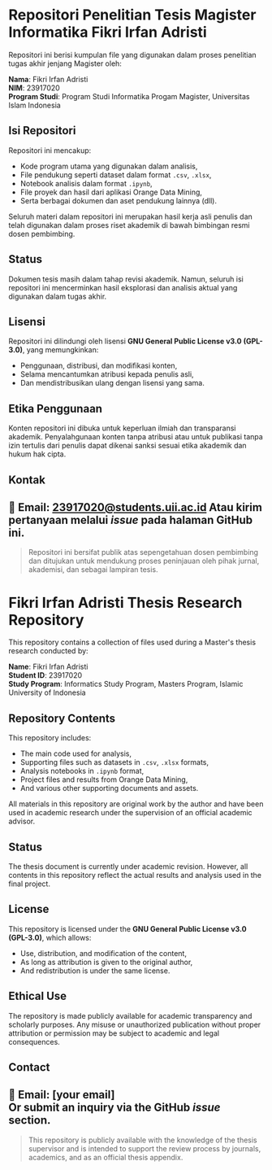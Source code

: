 # Repositori Penelitian Tesis Magister Informatika Fikri Irfan Adristi

Repositori ini berisi kumpulan file yang digunakan dalam proses penelitian tugas akhir jenjang Magister oleh:

**Nama**: Fikri Irfan Adristi  
**NIM**: 23917020  
**Program Studi**: Program Studi Informatika Progam Magister, Universitas Islam Indonesia

## Isi Repositori
Repositori ini mencakup:
- Kode program utama yang digunakan dalam analisis,
- File pendukung seperti dataset dalam format `.csv`, `.xlsx`,
- Notebook analisis dalam format `.ipynb`,
- File proyek dan hasil dari aplikasi Orange Data Mining,
- Serta berbagai dokumen dan aset pendukung lainnya (dll).

Seluruh materi dalam repositori ini merupakan hasil kerja asli penulis dan telah digunakan dalam proses riset akademik di bawah bimbingan resmi dosen pembimbing.

## Status
Dokumen tesis masih dalam tahap revisi akademik. Namun, seluruh isi repositori ini mencerminkan hasil eksplorasi dan analisis aktual yang digunakan dalam tugas akhir.

## Lisensi
Repositori ini dilindungi oleh lisensi **GNU General Public License v3.0 (GPL-3.0)**, yang memungkinkan:
- Penggunaan, distribusi, dan modifikasi konten,
- Selama mencantumkan atribusi kepada penulis asli,
- Dan mendistribusikan ulang dengan lisensi yang sama.

## Etika Penggunaan
Konten repositori ini dibuka untuk keperluan ilmiah dan transparansi akademik. Penyalahgunaan konten tanpa atribusi atau untuk publikasi tanpa izin tertulis dari penulis dapat dikenai sanksi sesuai etika akademik dan hukum hak cipta.

## Kontak
📧 Email: 23917020@students.uii.ac.id
Atau kirim pertanyaan melalui *issue* pada halaman GitHub ini.
---
> Repositori ini bersifat publik atas sepengetahuan dosen pembimbing dan ditujukan untuk mendukung proses peninjauan oleh pihak jurnal, akademisi, dan sebagai lampiran tesis.

# Fikri Irfan Adristi Thesis Research Repository

This repository contains a collection of files used during a Master's thesis research conducted by:

**Name**: Fikri Irfan Adristi  
**Student ID**: 23917020  
**Study Program**: Informatics Study Program, Masters Program, Islamic University of Indonesia

## Repository Contents
This repository includes:
- The main code used for analysis,
- Supporting files such as datasets in `.csv`, `.xlsx` formats,
- Analysis notebooks in `.ipynb` format,
- Project files and results from Orange Data Mining,
- And various other supporting documents and assets.

All materials in this repository are original work by the author and have been used in academic research under the supervision of an official academic advisor.

## Status
The thesis document is currently under academic revision. However, all contents in this repository reflect the actual results and analysis used in the final project.

## License
This repository is licensed under the **GNU General Public License v3.0 (GPL-3.0)**, which allows:
- Use, distribution, and modification of the content,
- As long as attribution is given to the original author,
- And redistribution is under the same license.

## Ethical Use
The repository is made publicly available for academic transparency and scholarly purposes. Any misuse or unauthorized publication without proper attribution or permission may be subject to academic and legal consequences.

## Contact
📧 Email: [your email]  
Or submit an inquiry via the GitHub *issue* section.
---
> This repository is publicly available with the knowledge of the thesis supervisor and is intended to support the review process by journals, academics, and as an official thesis appendix.
